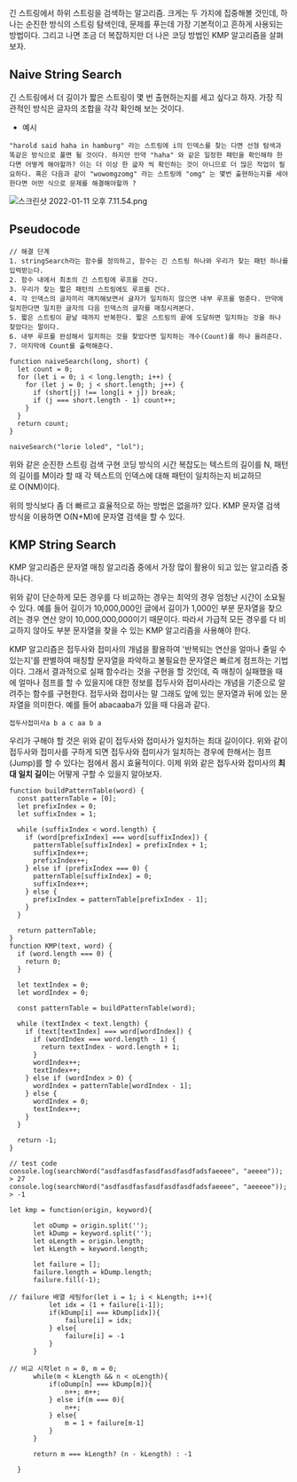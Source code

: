 긴 스트링에서 하위 스트링을 검색하는 알고리즘. 크게는 두 가지에 집중해볼 것인데, 하나는 순진한 방식의 스트링 탐색인데, 문제를 푸는데 가장 기본적이고 흔하게 사용되는 방법이다. 그리고 나면 조금 더 복잡하지만 더 나은 코딩 방법인 KMP 알고리즘을 살펴보자.

## Naive String Search

긴 스트링에서 더 길이가 짧은 스트링이 몇 번 출현하는지를 세고 싶다고 하자. 가장 직관적인 방식은 글자의 조합을 각각 확인해 보는 것이다.

- 예시

```tsx
"harold said haha in hamburg" 라는 스트링에 i의 인덱스를 찾는 다면 선형 탐색과 똑같은 방식으로 풀면 될 것이다. 하지만 만약 "haha" 와 같은 일정한 패턴을 확인해햐 한다면 어떻게 해야할까? 이는 더 이상 한 긃자 씩 확인하는 것이 아니므로 더 많은 작업이 필요하다. 혹은 다음과 같이 "wowomgzomg" 라는 스트링에 "omg" 는 몇번 출현하는지를 세야한다면 어떤 식으로 문제를 해결해야할까 ?
```

![스크린샷 2022-01-11 오후 7.11.54.png](https://s3-us-west-2.amazonaws.com/secure.notion-static.com/0a18ba66-4786-4553-be37-b23be9671ce9/스크린샷_2022-01-11_오후_7.11.54.png)

## Pseudocode

```tsx
// 해결 단계
1. stringSearch라는 함수를 정의하고, 함수는 긴 스트링 하나와 우리가 찾는 패턴 하나를 입력받는다.
2. 함수 내에서 최초의 긴 스트링에 루프를 건다.
3. 우리가 찾는 짧은 패턴의 스트링에도 루프를 건다.
4. 각 인덱스의 글자끼리 매치해보면서 글자가 일치하지 않으면 내부 루프를 멈춘다. 만약에 일치한다면 일치한 글자의 다음 인덱스의 글자를 매칭시켜본다.
5. 짧은 스트링이 끝날 때까지 반복한다. 짧은 스트링의 끝에 도달하면 일치하는 것을 하나 찾았다는 말이다.
6. 내부 루프를 완성해서 일치하는 것을 찾았다면 일치하는 개수(Count)를 하나 올려준다.
7. 마지막에 Count를 출력해준다.
```

```tsx
function naiveSearch(long, short) {
  let count = 0;
  for (let i = 0; i < long.length; i++) {
    for (let j = 0; j < short.length; j++) {
      if (short[j] !== long[i + j]) break;
      if (j === short.length - 1) count++;
    }
  }
  return count;
}

naiveSearch("lorie loled", "lol");
```

위와 같은 순진한 스트링 검색 구현 코딩 방식의 시간 복잡도는 텍스트의 길이를 N, 패턴의 길이를 M이라 할 때 각 텍스트의 인덱스에 대해 패턴이 일치하는지 비교하므로 O(NM)이다.

위의 방식보다 좀 더 빠르고 효율적으로 하는 방법은 없을까? 있다. KMP 문자열 검색 방식을 이용하면 O(N+M)에 문자열 검색을 할 수 있다.

## KMP String Search

KMP 알고리즘은 문자열 매칭 알고리즘 중에서 가장 많이 활용이 되고 있는 알고리즘 중 하나다.

위와 같이 단순하게 모든 경우를 다 비교하는 경우는 최악의 경우 엄청난 시간이 소요될 수 있다. 예를 들어 길이가 10,000,000인 글에서 길이가 1,000인 부분 문자열을 찾으려는 경우 연산 양이 10,000,000,000이기 때문이다. 따라서 가급적 모든 경우를 다 비교하지 않아도 부분 문자열을 찾을 수 있는 KMP 알고리즘을 사용해야 한다.

KMP 알고리즘은 접두사와 접미사의 개념을 활용하여 '반복되는 연산을 얼마나 줄일 수 있는지'를 판별하여 매칭할 문자열을 파악하고 불필요한 문자열은 빠르게 점프하는 기법이다. 그래서 결과적으로 실패 함수라는 것을 구현을 할 것인데, 즉 매칭이 실패했을 때에 얼마나 점프를 할 수 있을지에 대한 정보를 접두사와 접미사라는 개념을 기준으로 알려주는 함수를 구현한다. 접두사와 접미사는 말 그래도 앞에 있는 문자열과 뒤에 있는 문자열을 의미한다. 예를 들어 abacaaba가 있을 때 다음과 같다.

```
접두사접미사a b a c aa b a

```

우리가 구해야 할 것은 위와 같이 접두사와 접미사가 일치하는 최대 길이이다. 위와 같이 접두사와 접미사를 구하게 되면 접두사와 접미사가 일치하는 경우에 한해서는 점프(Jump)를 할 수 있다는 점에서 몹시 효율적이다. 이제 위와 같은 접두사와 접미사의 **최대 일치 길이**는 어떻게 구할 수 있을지 알아보자.

```tsx
function buildPatternTable(word) {
  const patternTable = [0];
  let prefixIndex = 0;
  let suffixIndex = 1;

  while (suffixIndex < word.length) {
    if (word[prefixIndex] === word[suffixIndex]) {
      patternTable[suffixIndex] = prefixIndex + 1;
      suffixIndex++;
      prefixIndex++;
    } else if (prefixIndex === 0) {
      patternTable[suffixIndex] = 0;
      suffixIndex++;
    } else {
      prefixIndex = patternTable[prefixIndex - 1];
    }
  }

  return patternTable;
}
function KMP(text, word) {
  if (word.length === 0) {
    return 0;
  }

  let textIndex = 0;
  let wordIndex = 0;

  const patternTable = buildPatternTable(word);

  while (textIndex < text.length) {
    if (text[textIndex] === word[wordIndex]) {
      if (wordIndex === word.length - 1) {
        return textIndex - word.length + 1;
      }
      wordIndex++;
      textIndex++;
    } else if (wordIndex > 0) {
      wordIndex = patternTable[wordIndex - 1];
    } else {
      wordIndex = 0;
      textIndex++;
    }
  }

  return -1;
}

// test code
console.log(searchWord("asdfasdfasfasdfasdfasdfadsfaeeee", "aeeee"));
> 27
console.log(searchWord("asdfasdfasfasdfasdfasdfadsfaeeee", "aeeeee"));
> -1
```

```tsx
let kmp = function(origin, keyword){

      let oDump = origin.split('');
      let kDump = keyword.split('');
      let oLength = origin.length;
      let kLength = keyword.length;

      let failure = [];
      failure.length = kDump.length;
      failure.fill(-1);

// failure 배열 세팅for(let i = 1; i < kLength; i++){
          let idx = (1 + failure[i-1]);
          if(kDump[i] === kDump[idx]){
              failure[i] = idx;
          } else{
              failure[i] = -1
          }
      }

// 비교 시작let n = 0, m = 0;
      while(m < kLength && n < oLength){
          if(oDump[n] === kDump[m]){
              n++; m++;
          } else if(m === 0){
              n++;
          } else{
              m = 1 + failure[m-1]
          }
      }

      return m === kLength? (n - kLength) : -1

  }
```
